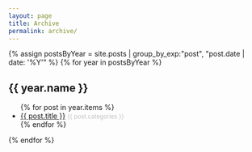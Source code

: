 ```yaml
---
layout: page
title: Archive
permalink: archive/
---
```


<div>
{% assign postsByYear = site.posts | group_by_exp:"post", "post.date | date: '%Y'" %}
{% for year in postsByYear %}
  <h2>{{ year.name }}</h2>
    <ul>
      {% for post in year.items %}
        <li><a href="{{ post.url }}">{{ post.title }}</a> <small style="color: #c0c0c0">{{ post.categories }}</small></li>
      {% endfor %}
    </ul>
{% endfor %}
</div>
